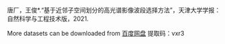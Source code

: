 唐厂，王俊*.“基于近邻子空间划分的高光谱影像波段选择方法”，天津大学学报：自然科学与工程技术版，2021.

More datasets can be downloaded from <a href=https://pan.baidu.com/s/1895rzjvGRcr6JZLNCsDkGA>百度网盘</a>
提取码：vxr3
